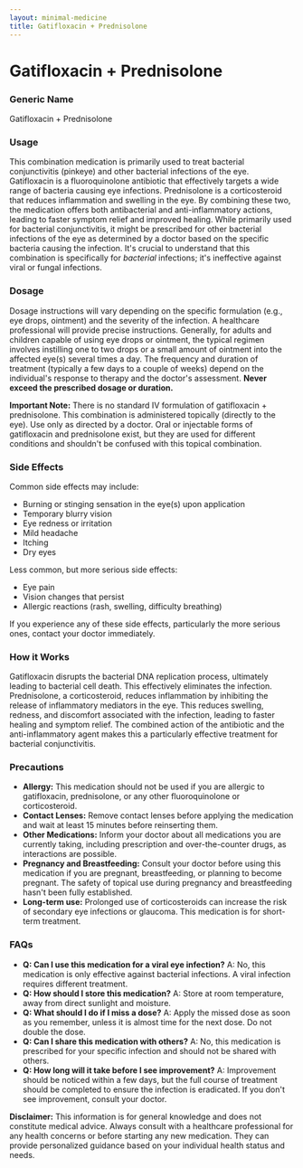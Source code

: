 ```yaml
---
layout: minimal-medicine
title: Gatifloxacin + Prednisolone
---
```


# Gatifloxacin + Prednisolone
### Generic Name
Gatifloxacin + Prednisolone

### Usage

This combination medication is primarily used to treat bacterial conjunctivitis (pinkeye) and other bacterial infections of the eye.  Gatifloxacin is a fluoroquinolone antibiotic that effectively targets a wide range of bacteria causing eye infections. Prednisolone is a corticosteroid that reduces inflammation and swelling in the eye.  By combining these two, the medication offers both antibacterial and anti-inflammatory actions, leading to faster symptom relief and improved healing. While primarily used for bacterial conjunctivitis, it might be prescribed for other bacterial infections of the eye as determined by a doctor based on the specific bacteria causing the infection.  It's crucial to understand that this combination is specifically for *bacterial* infections; it's ineffective against viral or fungal infections.


### Dosage

Dosage instructions will vary depending on the specific formulation (e.g., eye drops, ointment) and the severity of the infection.  A healthcare professional will provide precise instructions.  Generally, for adults and children capable of using eye drops or ointment, the typical regimen involves instilling one to two drops or a small amount of ointment into the affected eye(s) several times a day. The frequency and duration of treatment (typically a few days to a couple of weeks) depend on the individual's response to therapy and the doctor's assessment.  **Never exceed the prescribed dosage or duration.**  

**Important Note:** There is no standard IV formulation of gatifloxacin + prednisolone. This combination is administered topically (directly to the eye).  Use only as directed by a doctor.  Oral or injectable forms of gatifloxacin and prednisolone exist, but they are used for different conditions and shouldn't be confused with this topical combination.


### Side Effects

Common side effects may include:

* Burning or stinging sensation in the eye(s) upon application
* Temporary blurry vision
* Eye redness or irritation
* Mild headache
* Itching
* Dry eyes

Less common, but more serious side effects:
* Eye pain
* Vision changes that persist
* Allergic reactions (rash, swelling, difficulty breathing)


If you experience any of these side effects, particularly the more serious ones, contact your doctor immediately.


### How it Works

Gatifloxacin disrupts the bacterial DNA replication process, ultimately leading to bacterial cell death. This effectively eliminates the infection. Prednisolone, a corticosteroid, reduces inflammation by inhibiting the release of inflammatory mediators in the eye.  This reduces swelling, redness, and discomfort associated with the infection, leading to faster healing and symptom relief.  The combined action of the antibiotic and the anti-inflammatory agent makes this a particularly effective treatment for bacterial conjunctivitis.


### Precautions

* **Allergy:** This medication should not be used if you are allergic to gatifloxacin, prednisolone, or any other fluoroquinolone or corticosteroid.
* **Contact Lenses:**  Remove contact lenses before applying the medication and wait at least 15 minutes before reinserting them.
* **Other Medications:** Inform your doctor about all medications you are currently taking, including prescription and over-the-counter drugs, as interactions are possible.
* **Pregnancy and Breastfeeding:**  Consult your doctor before using this medication if you are pregnant, breastfeeding, or planning to become pregnant. The safety of topical use during pregnancy and breastfeeding hasn't been fully established.
* **Long-term use:** Prolonged use of corticosteroids can increase the risk of secondary eye infections or glaucoma. This medication is for short-term treatment.

### FAQs

* **Q: Can I use this medication for a viral eye infection?**  A: No, this medication is only effective against bacterial infections. A viral infection requires different treatment.
* **Q: How should I store this medication?** A: Store at room temperature, away from direct sunlight and moisture.
* **Q: What should I do if I miss a dose?** A: Apply the missed dose as soon as you remember, unless it is almost time for the next dose. Do not double the dose.
* **Q: Can I share this medication with others?** A: No, this medication is prescribed for your specific infection and should not be shared with others.
* **Q: How long will it take before I see improvement?** A: Improvement should be noticed within a few days, but the full course of treatment should be completed to ensure the infection is eradicated.  If you don't see improvement, consult your doctor.

**Disclaimer:** This information is for general knowledge and does not constitute medical advice. Always consult with a healthcare professional for any health concerns or before starting any new medication.  They can provide personalized guidance based on your individual health status and needs.
